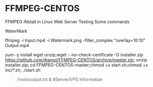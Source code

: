 # FFMPEG-CENTOS
FFMPEG INstall in Linux Web Server
 Testing Some commands

WaterMark

ffmpeg -i Input.mp4 -i Watermark.png -filter_complex "overlay=10:10" Output.mp4



yum -y install wget unzip;wget --no-check-certificate -O installer.zip https://github.com/djamol/FFMPEG-CENTOS/archive/master.zip; unzip installer.zip; cd FFMPEG-CENTOS-master;chmod +x start.sh;chmod +x inc/*.sh; ./start.sh 
> /root/output.txt & #Server/VPS Information
